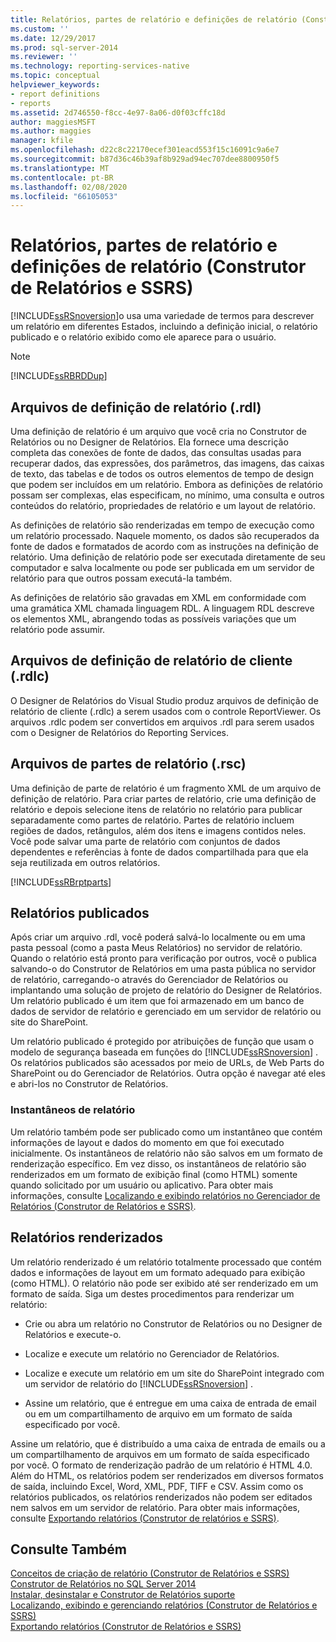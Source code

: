 ```yaml
---
title: Relatórios, partes de relatório e definições de relatório (Construtor de Relatórios e SSRS) | Microsoft Docs
ms.custom: ''
ms.date: 12/29/2017
ms.prod: sql-server-2014
ms.reviewer: ''
ms.technology: reporting-services-native
ms.topic: conceptual
helpviewer_keywords:
- report definitions
- reports
ms.assetid: 2d746550-f8cc-4e97-8a06-d0f03cffc18d
author: maggiesMSFT
ms.author: maggies
manager: kfile
ms.openlocfilehash: d22c8c22170ecef301eacd553f15c16091c9a6e7
ms.sourcegitcommit: b87d36c46b39af8b929ad94ec707dee8800950f5
ms.translationtype: MT
ms.contentlocale: pt-BR
ms.lasthandoff: 02/08/2020
ms.locfileid: "66105053"
---
```

# <a name="reports-report-parts-and-report-definitions-report-builder-and-ssrs"></a>Relatórios, partes de relatório e definições de relatório (Construtor de Relatórios e SSRS)
  [!INCLUDE[ssRSnoversion](../../includes/ssrsnoversion-md.md)]o usa uma variedade de termos para descrever um relatório em diferentes Estados, incluindo a definição inicial, o relatório publicado e o relatório exibido como ele aparece para o usuário.  
  
> [!NOTE]  
>  [!INCLUDE[ssRBRDDup](../../includes/ssrbrddup-md.md)]  
  
## <a name="report-definition-rdl-files"></a>Arquivos de definição de relatório (.rdl)  
 Uma definição de relatório é um arquivo que você cria no Construtor de Relatórios ou no Designer de Relatórios. Ela fornece uma descrição completa das conexões de fonte de dados, das consultas usadas para recuperar dados, das expressões, dos parâmetros, das imagens, das caixas de texto, das tabelas e de todos os outros elementos de tempo de design que podem ser incluídos em um relatório. Embora as definições de relatório possam ser complexas, elas especificam, no mínimo, uma consulta e outros conteúdos do relatório, propriedades de relatório e um layout de relatório.  
  
 As definições de relatório são renderizadas em tempo de execução como um relatório processado. Naquele momento, os dados são recuperados da fonte de dados e formatados de acordo com as instruções na definição de relatório. Uma definição de relatório pode ser executada diretamente de seu computador e salva localmente ou pode ser publicada em um servidor de relatório para que outros possam executá-la também.  
  
 As definições de relatório são gravadas em XML em conformidade com uma gramática XML chamada linguagem RDL. A linguagem RDL descreve os elementos XML, abrangendo todas as possíveis variações que um relatório pode assumir.  
  
## <a name="client-report-definition-rdlc-files"></a>Arquivos de definição de relatório de cliente (.rdlc)  
 O Designer de Relatórios do Visual Studio produz arquivos de definição de relatório de cliente (.rdlc) a serem usados com o controle ReportViewer. Os arquivos .rdlc podem ser convertidos em arquivos .rdl para serem usados com o Designer de Relatórios do Reporting Services.  
  
## <a name="report-part-rsc-files"></a>Arquivos de partes de relatório (.rsc)  
 Uma definição de parte de relatório é um fragmento XML de um arquivo de definição de relatório. Para criar partes de relatório, crie uma definição de relatório e depois selecione itens de relatório no relatório para publicar separadamente como partes de relatório. Partes de relatório incluem regiões de dados, retângulos, além dos itens e imagens contidos neles. Você pode salvar uma parte de relatório com conjuntos de dados dependentes e referências à fonte de dados compartilhada para que ela seja reutilizada em outros relatórios.  
  
 [!INCLUDE[ssRBrptparts](../../includes/ssrbrptparts-md.md)]  
  
## <a name="published-reports"></a>Relatórios publicados  
 Após criar um arquivo .rdl, você poderá salvá-lo localmente ou em uma pasta pessoal (como a pasta Meus Relatórios) no servidor de relatório. Quando o relatório está pronto para verificação por outros, você o publica salvando-o do Construtor de Relatórios em uma pasta pública no servidor de relatório, carregando-o através do Gerenciador de Relatórios ou implantando uma solução de projeto de relatório do Designer de Relatórios. Um relatório publicado é um item que foi armazenado em um banco de dados de servidor de relatório e gerenciado em um servidor de relatório ou site do SharePoint.  
  
 Um relatório publicado é protegido por atribuições de função que usam o modelo de segurança baseada em funções do [!INCLUDE[ssRSnoversion](../../includes/ssrsnoversion-md.md)] . Os relatórios publicados são acessados por meio de URLs, de Web Parts do SharePoint ou do Gerenciador de Relatórios. Outra opção é navegar até eles e abri-los no Construtor de Relatórios.  
  
### <a name="report-snapshots"></a>Instantâneos de relatório  
 Um relatório também pode ser publicado como um instantâneo que contém informações de layout e dados do momento em que foi executado inicialmente. Os instantâneos de relatório não são salvos em um formato de renderização específico. Em vez disso, os instantâneos de relatório são renderizados em um formato de exibição final (como HTML) somente quando solicitado por um usuário ou aplicativo. Para obter mais informações, consulte [Localizando e exibindo relatórios no Gerenciador de Relatórios &#40;Construtor de Relatórios e SSRS&#41;](../report-builder/finding-and-viewing-reports-in-the-web-portal-report-builder-and-ssrs.md).  
  
## <a name="rendered-reports"></a>Relatórios renderizados  
 Um relatório renderizado é um relatório totalmente processado que contém dados e informações de layout em um formato adequado para exibição (como HTML). O relatório não pode ser exibido até ser renderizado em um formato de saída. Siga um destes procedimentos para renderizar um relatório:  
  
-   Crie ou abra um relatório no Construtor de Relatórios ou no Designer de Relatórios e execute-o.  
  
-   Localize e execute um relatório no Gerenciador de Relatórios.  
  
-   Localize e execute um relatório em um site do SharePoint integrado com um servidor de relatório do [!INCLUDE[ssRSnoversion](../../includes/ssrsnoversion-md.md)] .  
  
-   Assine um relatório, que é entregue em uma caixa de entrada de email ou em um compartilhamento de arquivo em um formato de saída especificado por você.  
  
 Assine um relatório, que é distribuído a uma caixa de entrada de emails ou a um compartilhamento de arquivos em um formato de saída especificado por você. O formato de renderização padrão de um relatório é HTML 4.0. Além do HTML, os relatórios podem ser renderizados em diversos formatos de saída, incluindo Excel, Word, XML, PDF, TIFF e CSV. Assim como os relatórios publicados, os relatórios renderizados não podem ser editados nem salvos em um servidor de relatório. Para obter mais informações, consulte [Exportando relatórios &#40;Construtor de relatórios e SSRS&#41;](../report-builder/export-reports-report-builder-and-ssrs.md).  
  
## <a name="see-also"></a>Consulte Também  
 [Conceitos de criação de relatório &#40;Construtor de Relatórios e SSRS&#41;](report-authoring-concepts-report-builder-and-ssrs.md)   
 [Construtor de Relatórios no SQL Server 2014](../report-builder/report-builder-in-sql-server-2016.md)   
 [Instalar, desinstalar e Construtor de Relatórios suporte](../install-uninstall-and-report-builder-support.md)   
 [Localizando, exibindo e gerenciando relatórios &#40;Construtor de Relatórios e SSRS&#41;](../report-builder/finding-viewing-and-managing-reports-report-builder-and-ssrs.md)   
 [Exportando relatórios &#40;Construtor de Relatórios e SSRS&#41;](../report-builder/export-reports-report-builder-and-ssrs.md)  
  
  
